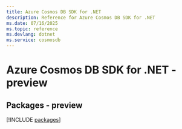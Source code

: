 ```yaml
---
title: Azure Cosmos DB SDK for .NET
description: Reference for Azure Cosmos DB SDK for .NET
ms.date: 07/16/2025
ms.topic: reference
ms.devlang: dotnet
ms.service: cosmosdb
---
```

# Azure Cosmos DB SDK for .NET - preview
## Packages - preview
[!INCLUDE [packages](cosmos-db-index.md)]
